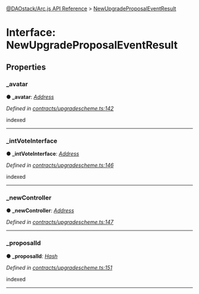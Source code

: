 [@DAOstack/Arc.js API Reference](../README.md) > [NewUpgradeProposalEventResult](../interfaces/newupgradeproposaleventresult.md)



# Interface: NewUpgradeProposalEventResult


## Properties
<a id="_avatar"></a>

###  _avatar

**●  _avatar**:  *[Address](../#address)* 

*Defined in [contracts/upgradescheme.ts:142](https://github.com/daostack/arc.js/blob/6909d59/lib/contracts/upgradescheme.ts#L142)*



indexed




___

<a id="_intvoteinterface"></a>

###  _intVoteInterface

**●  _intVoteInterface**:  *[Address](../#address)* 

*Defined in [contracts/upgradescheme.ts:146](https://github.com/daostack/arc.js/blob/6909d59/lib/contracts/upgradescheme.ts#L146)*



indexed




___

<a id="_newcontroller"></a>

###  _newController

**●  _newController**:  *[Address](../#address)* 

*Defined in [contracts/upgradescheme.ts:147](https://github.com/daostack/arc.js/blob/6909d59/lib/contracts/upgradescheme.ts#L147)*





___

<a id="_proposalid"></a>

###  _proposalId

**●  _proposalId**:  *[Hash](../#hash)* 

*Defined in [contracts/upgradescheme.ts:151](https://github.com/daostack/arc.js/blob/6909d59/lib/contracts/upgradescheme.ts#L151)*



indexed




___


